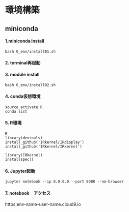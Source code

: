 
# 環境構築

## miniconda

#### 1.miniconda install
```
bash 0_env/install01.sh
```

#### 2. terminal再起動

#### 3. module install
```
bash 0_env/install02.sh
```

#### 4. conda仮想環境
```
source activate R
conda list
```

#### 5. R環境
```
R
library(devtools)
install_github('IRkernel/IRdisplay')
install_github('IRkernel/IRkernel')

library(IRkernel)
installspec()
```


#### 6. Jupyter起動
```
jupyter notebook --ip 0.0.0.0 --port 8080 --no-browser
```

#### 7. notebook　アクセス
https:env-name-user-name.cloud9.io
